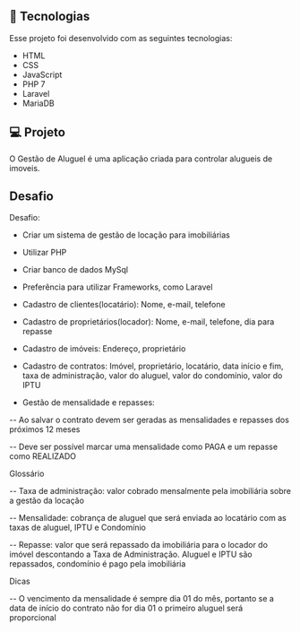## 🚀 Tecnologias

Esse projeto foi desenvolvido com as seguintes tecnologias:

- HTML
- CSS
- JavaScript
- PHP 7
- Laravel
- MariaDB

## 💻 Projeto

O Gestão de Aluguel é uma aplicação criada para controlar alugueis de imoveis.


## Desafio
Desafio:

- Criar um sistema de gestão de locação para imobiliárias

- Utilizar PHP

- Criar banco de dados MySql

- Preferência para utilizar Frameworks, como Laravel



- Cadastro de clientes(locatário): Nome, e-mail, telefone

- Cadastro de proprietários(locador): Nome, e-mail, telefone, dia para repasse

- Cadastro de imóveis: Endereço, proprietário

- Cadastro de contratos: Imóvel, proprietário, locatário, data início e fim, taxa de administração, valor do aluguel, valor do condomínio, valor do IPTU



- Gestão de mensalidade e repasses:

-- Ao salvar o contrato devem ser geradas as mensalidades e repasses dos próximos 12 meses

-- Deve ser possível marcar uma mensalidade como PAGA e um repasse como REALIZADO



Glossário

-- Taxa de administração: valor cobrado mensalmente pela imobiliária sobre a gestão da locação

-- Mensalidade: cobrança de aluguel que será enviada ao locatário com as taxas de aluguel, IPTU e Condomínio

-- Repasse: valor que será repassado da imobiliária para o locador do imóvel descontando a Taxa de Administração. Aluguel e IPTU são repassados, condomínio é pago pela imobiliária



Dicas

-- O vencimento da mensalidade é sempre dia 01 do mês, portanto se a data de início do contrato não for dia 01 o primeiro aluguel será proporcional
